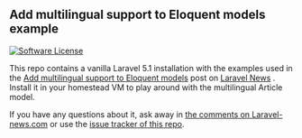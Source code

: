 ## Add multilingual support to Eloquent models example

[![Software License](https://img.shields.io/badge/license-MIT-brightgreen.svg?style=flat-square)](LICENSE.md)
<!---
[![Build Status](https://img.shields.io/travis/freekmurze/multilingual-support-eloquent /master.svg?style=flat-square)](https://travis-ci.org/freekmurze/multilingual-support-eloquent )
-->

This repo contains a vanilla Laravel 5.1 installation with the examples used in the [Add multilingual support to Eloquent models](https://laravel-news.com/2015/09/how-to-add-multilingual-support-to-eloquent) post on [Laravel News](https://laravel-news.com/) . 
Install it in your homestead VM to play around with the multilingual Article model.
 
If you have any questions about it, ask away in [the comments on Laravel-news.com](https://laravel-news.com/2015/09/how-to-add-multilingual-support-to-eloquent) or use the [issue tracker of this repo](https://github.com/freekmurze/multilingual-support-eloquent/issues).
